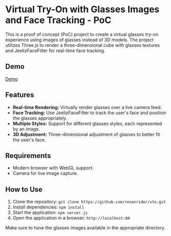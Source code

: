 # Virtual Try-On with Glasses Images and Face Tracking - PoC

This is a proof of concept (PoC) project to create a virtual glasses try-on experience using images of glasses instead of 3D models. The project utilizes Three.js to render a three-dimensional cube with glasses textures and JeelizFaceFilter for real-time face tracking.

## Demo
<a href="https://virtual-try-on-threejs-cube.netlify.app/" target="_blank">Demo</a>

## Features

- **Real-time Rendering:** Virtually render glasses over a live camera feed.
- **Face Tracking:** Use JeelizFaceFilter to track the user's face and position the glasses appropriately.
- **Multiple Styles:** Support for different glasses styles, each represented by an image.
- **3D Adjustment:** Three-dimensional adjustment of glasses to better fit the user's face.

## Requirements

- Modern browser with WebGL support.
- Camera for live image capture.

## How to Use

1. Clone the repository: `git clone https://github.com/renanrider/vto.git`
2. Install dependencies: `npm install`
3. Start the application: `npm server.js`
4. Open the application in a browser: `http://localhost:80`

Make sure to have the glasses images available in the appropriate directory.
